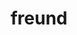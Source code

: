 ---
title: "freund"
composer: "Don Freund"
composition: "Mixed Blood"
performers: "What Is Noise: Sarah Jane Young, flute; Anastasia Christofakis, clarinet; Megan Arns, percussion ; Cholong Park, piano; Joshua Burel, violin; Justin Page, cello"
---